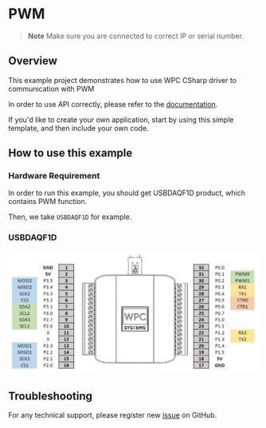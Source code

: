 # PWM
> **Note**
> Make sure you are connected to correct IP or serial number.

## Overview

This example project demonstrates how to use WPC CSharp driver to communication with PWM

In order to use API correctly, please refer to the [documentation](https://wpc-systems-ltd.github.io/WPC_CSharp_driver_release/).

If you'd like to create your own application, start by using this simple template, and then include your own code.

## How to use this example

### Hardware Requirement

In order to run this example, you should get USBDAQF1D product, which contains PWM function.

Then, we take `USBDAQF1D` for example.

### USBDAQF1D

<img src="https://github.com/WPC-Systems-Ltd/WPC_CSharp_driver_release/blob/main/Reference/Pinouts/pinout-USBDAQF1D.jpg" alt="drawing" width="600"/>

## Troubleshooting

For any technical support, please register new [issue](https://github.com/WPC-Systems-Ltd/WPC_CSharp_driver_release/issues) on GitHub.